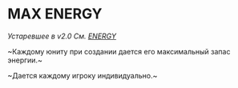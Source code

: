 # MAX ENERGY

*Устаревшее в v2.0 См. [ENERGY](#energy)*

~Каждому юниту при создании дается его максимальный запас энергии.~

~Дается каждому игроку индивидуально.~
